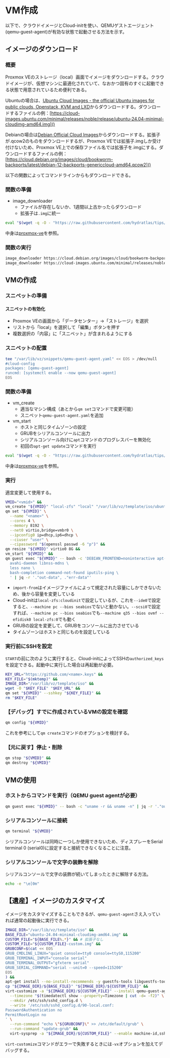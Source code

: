 
# VM作成
以下で、クラウドイメージとCloud-initを使い、QEMUゲストエージェント(qemu-guest-agent)が有効な状態で起動させる方法を示す。

## イメージのダウンロード
### 概要
Proxmox VEのストレージ（local）画面でイメージをダウンロードする。クラウドイメージが、仮想マシンに最適化されていて、なおかつ固有のすぐに起動できる状態で用意されているため便利である。

Ubuntuの場合は、[Ubuntu Cloud Images - the official Ubuntu images for public clouds, Openstack, KVM and LXD](https://cloud-images.ubuntu.com/)からダウンロードする。ダウンロードするファイルの例：[https://cloud-images.ubuntu.com/minimal/releases/noble/release/ubuntu-24.04-minimal-cloudimg-amd64.img]()

Debianの場合は[Debian Official Cloud Images](https://cloud.debian.org/images/cloud/)からダウンロードする。拡張子が.qcow2のものをダウンロードするが、Proxmox VEでは拡張子.imgしか受け付けないため、Proxmox VE上での保存ファイル名では拡張子を.imgにする。ダウンロードするファイルの例：[https://cloud.debian.org/images/cloud/bookworm-backports/latest/debian-12-backports-genericcloud-amd64.qcow2]()

以下の関数によってコマンドラインからもダウンロードできる。

### 関数の準備
- image_downloader
  - ファイルが存在しないか、1週間以上古かったらダウンロード
  - 拡張子は`.img`に統一
```sh
eval "$(wget -q -O - "https://raw.githubusercontent.com/hydratlas/tips/refs/heads/main/scripts/proxmox-ve")"
```
中身は[proxmox-ve](/scripts/proxmox-ve)を参照。

### 関数の実行
```sh
image_downloader https://cloud.debian.org/images/cloud/bookworm-backports/latest/debian-12-backports-genericcloud-amd64.qcow2 # Debian 12
image_downloader https://cloud-images.ubuntu.com/minimal/releases/noble/release/ubuntu-24.04-minimal-cloudimg-amd64.img # Ubuntu 24.04
```

## VMの作成
### スニペットの準備
#### スニペットの有効化
- Proxmox VEの画面から「データセンター」→「ストレージ」を選択
- リストから「local」を選択して「編集」ボタンを押す
- 複数選択の「内容」に「スニペット」が含まれるようにする

### スニペットの配置
```sh
tee "/var/lib/vz/snippets/qemu-guest-agent.yaml" << EOS > /dev/null
#cloud-config
packages: [qemu-guest-agent]
runcmd: [systemctl enable --now qemu-guest-agent]
EOS
```

### 関数の準備
- vm_create
  - 適当なマシン構成（あとから`qm set`コマンドで変更可能）
  - スニペット`qemu-guest-agent.yaml`を追加
- vm_start
  - ホストと同じタイムゾーンの設定
  - GRUBをシリアルコンソールに出力
  - シリアルコンソール向けに`apt`コマンドのプログレスバーを無効化
  - 初回の`apt-get update`コマンドを実行
```sh
eval "$(wget -q -O - "https://raw.githubusercontent.com/hydratlas/tips/refs/heads/main/scripts/proxmox-ve")"
```
中身は[proxmox-ve](/scripts/proxmox-ve)を参照。

### 実行
適宜変更して使用する。
```sh
VMID="<vmid>" &&
vm_create "${VMID}" "local-zfs" "local" "/var/lib/vz/template/iso/ubuntu-24.04-minimal-cloudimg-amd64-custom.img" &&
qm set "${VMID}" \
  --name "<name>" \
  --cores 4 \
  --memory 8192 \
  --net0 virtio,bridge=vmbr0 \
  --ipconfig0 ip=dhcp,ip6=dhcp \
  --ciuser "user" \
  --cipassword "$(openssl passwd -6 "p")" &&
qm resize "${VMID}" virtio0 8G &&
vm_start "${VMID}" &&
qm guest exec "${VMID}" -- bash -c 'DEBIAN_FRONTEND=noninteractive apt-get install -yq \
  avahi-daemon libnss-mdns \
  less nano \
  bash-completion command-not-found iputils-ping \
  ' | jq -r '."out-data", ."err-data"'
```
- `import-from`はイメージファイルによって規定された容量にしかできないため、後から容量を変更している
- Cloud-initは`local-zfs:cloudinit`で設定しているが、これを`--ide0`で設定すると、`--machine pc --bios seabios`でないと動かない。`--scsi0`で設定すれば、`--machine pc --bios seabios`でも`--machine q35 --bios ovmf --efidisk0 local-zfs:0`でも動く
- GRUBの設定を変更して、GRUBをコンソールに出力させている
- タイムゾーンはホストと同じものを設定している

### 実行前にSSHを設定
`START`の前に次のように実行すると、Cloud-initによってSSHの`authorized_keys`を設定できる。起動中に実行した場合は再起動が必要。
```sh
KEY_URL="https://github.com/<name>.keys" &&
KEY_FILE="$(mktemp)" &&
IMAGE_DIR="/var/lib/vz/template/iso" &&
wget -O "$KEY_FILE" "$KEY_URL" &&
qm set "${VMID}" --sshkey "${KEY_FILE}" &&
rm "$KEY_FILE"
```

### 【デバッグ】すでに作成されているVMの設定を確認
```sh
qm config "${VMID}"
```
これを参考にして`qm create`コマンドのオプションを検討する。

### 【元に戻す】停止・削除
```sh
qm stop "${VMID}" &&
qm destroy "${VMID}"
```

## VMの使用
### ホストからコマンドを実行（QEMU guest agentが必要）
```sh
qm guest exec "${VMID}" -- bash -c "uname -r && uname -n" | jq -r '."out-data", ."err-data"'
```

### シリアルコンソールに接続
```sh
qm terminal "${VMID}"
```
シリアルコンソールは同時に一つしか使用できないため、ディスプレーをSerial terminal 0 (serial0)に設定すると接続できなくなることに注意。

### シリアルコンソールで文字の装飾を解除
シリアルコンソールで文字の装飾が続いてしまったときに解除する方法。
```sh
echo -e "\e[0m"
```

## 【遺産】イメージのカスタマイズ
イメージをカスタマイズすることもできるが、`qemu-guest-agent`さえ入っていれば通常の起動後に実行できる。
```sh
IMAGE_DIR="/var/lib/vz/template/iso" &&
BASE_FILE="ubuntu-24.04-minimal-cloudimg-amd64.img" &&
CUSTOM_FILE="${BASE_FILE%.*}" && # 拡張子なし
CUSTOM_FILE="${CUSTOM_FILE}-custom.img" &&
GRUBCONF=$(cat << EOS
GRUB_CMDLINE_LINUX="quiet console=tty0 console=ttyS0,115200"
GRUB_TERMINAL_INPUT="console serial"
GRUB_TERMINAL_OUTPUT="gfxterm serial"
GRUB_SERIAL_COMMAND="serial --unit=0 --speed=115200"
EOS
) &&
apt-get install --no-install-recommends -y guestfs-tools libguestfs-tools &&
cp "${IMAGE_DIR}/${BASE_FILE}" "${IMAGE_DIR}/${CUSTOM_FILE}" &&
virt-customize -a "${IMAGE_DIR}/${CUSTOM_FILE}" --install qemu-guest-agent \
  --timezone "$(timedatectl show --property=Timezone | cut -d= -f2)" \
  --mkdir /etc/ssh/sshd_config.d \
  --write '/etc/ssh/sshd_config.d/90-local.conf:
PasswordAuthentication no
PermitRootLogin no
' \
  --run-command "echo \"${GRUBCONF}\" >> /etc/default/grub" \
  --run-command "update-grub" &&
  virt-sysprep -a "${IMAGE_DIR}/${CUSTOM_FILE}" --enable machine-id,ssh-hostkeys
```
`virt-customize`コマンドがエラーで失敗するときには`-vx`オプションを加えてデバッグする。
